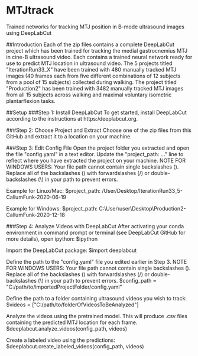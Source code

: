 # MTJtrack
Trained networks for tracking MTJ position in B-mode ultrasound images using DeepLabCut

##Introduction
Each of the zip files contains a complete DeepLabCut project which has been trained for tracking the medial gastrocnemius MTJ in cine-B ultrasound video. Each contains a trained neural network ready for use to predict MTJ location in ultrasound video. The 5 projects titled "IterationRun33_X" have been trained with 480 manually tracked MTJ images (40 frames each from five different combinations of 12 subjects from a pool of 15 subjects) collected during walking. The project titled "Production2" has been trained with 3482 manually tracked MTJ images from all 15 subjects across walking and maximal voluntary isometric plantarflexion tasks.

##Setup
###Step 1: Install DeepLabCut
To get started, install DeepLabCut according to the instructions at https:/deeplabcut.org.

###Step 2: Choose Project and Extract
Choose one of the zip files from this GitHub and extract it to a location on your machine.

###Step 3: Edit Config File
Open the project folder you extracted and open the file "config.yaml" in a text editor. Update the "project_path: ..." line to reflect where you have extracted the project on your machine. NOTE FOR WINDOWS USERS: Your file path cannot contain single backslashes (\). Replace all of the backslashes (\) with forwardslashes (/) or double-backslashes (\\) in your path to prevent errors.

Example for Linux/Mac: 
$project_path: /User/Desktop/IterationRun33_5-CallumFunk-2020-06-19

Example for Windows:
$project_path: C:\\User\\user\\Desktop\\Production2-CallumFunk-2020-12-18

###Step 4: Analyze Videos with DeepLabCut
After activating your conda environment in command prompt or terminal (see DeepLabCut GitHub for more details), open ipython:
$ipython

Import the DeepLabCut package:
$import deeplabcut

Define the path to the "config.yaml" file you edited earlier in Step 3. NOTE FOR WINDOWS USERS: Your file path cannot contain single backslashes (\). Replace all of the backslashes (\) with forwardslashes (/) or double-backslashes (\\) in your path to prevent errors.
$config_path = "C:/path/to/importedProjectFolder/config.yaml"

Define the path to a folder containing ultrasound videos you wish to track:
$videos = ["C:/path/to/folderOfVideosToBeAnalyzed"]

Analyze the videos using the pretrained model. This will produce .csv files containing the predicted MTJ location for each frame.
$deeplabcut.analyze_videos(config_path, videos)

Create a labeled video using the predictions:
$deeplabcut.create_labeled_videos(config_path, videos)
